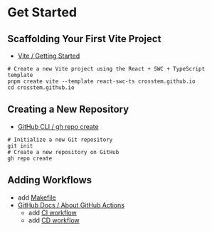 # Get Started

## Scaffolding Your First Vite Project

- [Vite / Getting Started](https://vite.dev/guide/#scaffolding-your-first-vite-project)

```shell
# Create a new Vite project using the React + SWC + TypeScript template
pnpm create vite --template react-swc-ts crosstem.github.io
cd crosstem.github.io
```

## Creating a New Repository

- [GitHub CLI / gh repo create](https://cli.github.com/manual/gh_repo_create)

```shell
# Initialize a new Git repository
git init
# Create a new repository on GitHub
gh repo create
```

## Adding Workflows

- add [Makefile](../Makefile)
- [GitHub Docs / About GitHub Actions](https://docs.github.com/en/actions/learn-github-actions/understanding-github-actions#about-github-actions)
  - add [CI workflow](../.github/workflows/test.yaml)
  - add [CD workflow](../.github/workflows/gh-pages.yaml)
